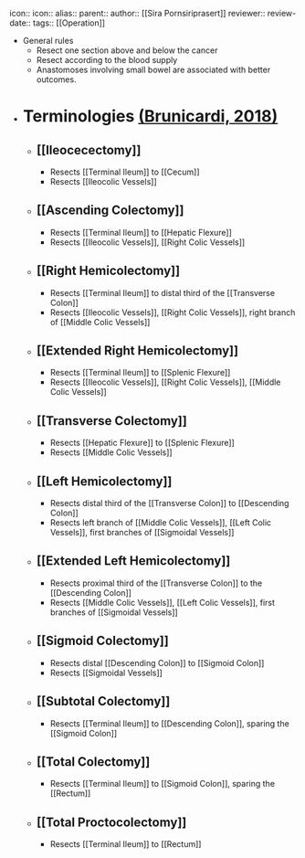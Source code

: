 icon:: 
icon::
alias::
parent::
author:: [[Sira Pornsiriprasert]] 
reviewer::
review-date::
tags:: [[Operation]]

- General rules
	- Resect one section above and below the cancer
	- Resect according to the blood supply
	- Anastomoses involving small bowel are associated with better outcomes.
- # Terminologies [(Brunicardi, 2018)]([[References/brunicardiSchwartzsPrinciplesSurgery2018]])
	- ## [[Ileocecectomy]]
		- Resects [[Terminal Ileum]] to [[Cecum]]
		- Resects [[Ileocolic Vessels]]
	- ## [[Ascending Colectomy]]
		- Resects [[Terminal Ileum]] to [[Hepatic Flexure]]
		- Resects [[Ileocolic Vessels]], [[Right Colic Vessels]]
	- ## [[Right Hemicolectomy]]
		- Resects [[Terminal Ileum]] to distal third of the [[Transverse Colon]]
		- Resects [[Ileocolic Vessels]], [[Right Colic Vessels]], right branch of [[Middle Colic Vessels]]
	- ## [[Extended Right Hemicolectomy]]
		- Resects [[Terminal Ileum]] to [[Splenic Flexure]]
		- Resects [[Ileocolic Vessels]], [[Right Colic Vessels]], [[Middle Colic Vessels]]
	- ## [[Transverse Colectomy]]
		- Resects [[Hepatic Flexure]] to [[Splenic Flexure]]
		- Resects [[Middle Colic Vessels]]
	- ## [[Left Hemicolectomy]]
		- Resects distal third of the [[Transverse Colon]] to [[Descending Colon]]
		- Resects left branch of [[Middle Colic Vessels]], [[Left Colic Vessels]], first branches of [[Sigmoidal Vessels]]
	- ## [[Extended Left Hemicolectomy]]
		- Resects proximal third of the [[Transverse Colon]] to the [[Descending Colon]]
		- Resects [[Middle Colic Vessels]], [[Left Colic Vessels]], first branches of [[Sigmoidal Vessels]]
	- ## [[Sigmoid Colectomy]]
		- Resects distal [[Descending Colon]] to [[Sigmoid Colon]]
		- Resects [[Sigmoidal Vessels]]
	- ## [[Subtotal Colectomy]]
		- Resects [[Terminal Ileum]] to [[Descending Colon]], sparing the [[Sigmoid Colon]]
	- ## [[Total Colectomy]]
		- Resects [[Terminal Ileum]] to [[Sigmoid Colon]], sparing the [[Rectum]]
	- ## [[Total Proctocolectomy]]
		- Resects [[Terminal Ileum]] to [[Rectum]]